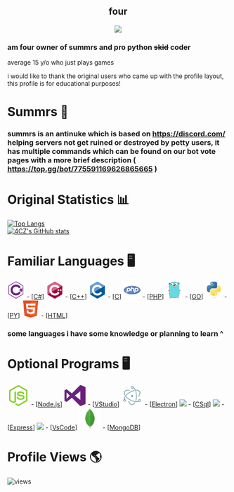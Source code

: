 </p>
<h2 align="center"> </> four </> </h2>
<p align="center">
<img align="center" src="https://cdn.discordapp.com/attachments/786275783412678686/843078917559812116/image2.gif">
</p>



### am four owner of summrs and pro python  ~~skid~~ coder

average 15 y/o who just plays games 

i would like to thank the original users who came up with the profile layout, this profile is for educational purposes!


# Summrs 🤖

### summrs is an antinuke which is based on https://discord.com/ helping servers not get ruined or destroyed by petty users, it has multiple commands which can be found on our bot vote pages with a more brief description ( https://top.gg/bot/775591169626865665 )


# Original Statistics 📊

[![Top Langs](https://github-readme-stats.vercel.app/api/top-langs/?username=summrsW&layout=compact&theme=tokyonight)](https://github.com/anuraghazra/github-readme-stats) </br>
[![4CZ's GitHub stats](https://github-readme-stats.vercel.app/api?username=summrsW&hide=contribs,prs&theme=tokyonight)](https://github.com/anuraghazra/github-readme-stats)


# Familiar Languages 🖥️

<img src="https://raw.githubusercontent.com/devicons/devicon/master/icons/csharp/csharp-line.svg" width="40"> - [[C#](https://docs.microsoft.com/en-us/dotnet/csharp/)] 
<img src="https://github.com/devicons/devicon/blob/master/icons/cplusplus/cplusplus-original.svg" width="40"> - [[C++](https://www.cplusplus.com/)] <img src="https://raw.githubusercontent.com/devicons/devicon/2809b567852a4648062a2d3e7c1c531367458c0b/icons/c/c-original.svg" width="40"> - [[C](https://www.w3schools.in/c-tutorial/install/)]
<img src="https://raw.githubusercontent.com/devicons/devicon/2809b567852a4648062a2d3e7c1c531367458c0b/icons/php/php-plain.svg" width="40"> - [[PHP](https://www.php.net/)] 
<img src="https://raw.githubusercontent.com/devicons/devicon/2809b567852a4648062a2d3e7c1c531367458c0b/icons/go/go-original.svg" width="40"> - [[GO](https://golang.org/)] 
<img src="https://github.com/devicons/devicon/raw/master/icons/python/python-original.svg" width="40"> - [[PY](https://www.python.org/)] <img src="https://raw.githubusercontent.com/devicons/devicon/2809b567852a4648062a2d3e7c1c531367458c0b/icons/html5/html5-original.svg" width="40"> - [[HTML](https://www.w3schools.com/html/)] 

### some languages i have some knowledge or planning to learn ^


# Optional Programs 🖥️

<img src="https://raw.githubusercontent.com/devicons/devicon/master/icons/nodejs/nodejs-original.svg" width="50"> - [[Node.js](https://nodejs.org/en/)]
<img src="https://raw.githubusercontent.com/devicons/devicon/2809b567852a4648062a2d3e7c1c531367458c0b/icons/visualstudio/visualstudio-plain.svg" width="50"> - [[VStudio](https://visualstudio.microsoft.com/)]
<img src="https://github.com/devicons/devicon/raw/master/icons/electron/electron-original.svg" width="50"> - [[Electron](https://www.electronjs.org/)]
<img src="http://blog.unisecure.com/wp-content/uploads/2015/05/cloud-sql-database-.png" width="50"> - [[CSql](https://cloud.google.com/sql)]
<img src="https://www.mementotech.in/assets/images/icons/express.png" width="50"> - [[Express](https://expressjs.com/)]
<img src ="https://blog.leonhassan.co.uk/content/images/2019/06/visual-studio-code.svg" width="50"> - [[VsCode](https://code.visualstudio.com/)]
<img src="https://raw.githubusercontent.com/devicons/devicon/2809b567852a4648062a2d3e7c1c531367458c0b/icons/mongodb/mongodb-original.svg" width="50"> - [[MongoDB](https://www.mongodb.com/)]

# Profile Views 🌎

![views](https://komarev.com/ghpvc/?username=Imaoo&label=views&color=0e75b6&style=flat)
